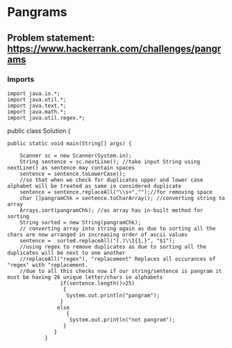 # Pangrams

## Problem statement: https://www.hackerrank.com/challenges/pangrams
### Imports
``````
import java.io.*;
import java.util.*;
import java.text.*;
import java.math.*;
import java.util.regex.*;
``````
public class Solution {

    public static void main(String[] args) {
  
        Scanner sc = new Scanner(System.in);        
        String sentence = sc.nextLine(); //take input String using nextLine() as sentence may contain spaces   
        sentence = sentence.toLowerCase();
        //so that when we check for duplicates upper and lower case alphabet will be treated as same ie considered duplicate
        sentence = sentence.replaceAll("\\s+","");//for removing space
        char []pangramChk = sentence.toCharArray(); //converting string to array 
        Arrays.sort(pangramChk); //as array has in-built method for sorting 
        String sorted = new String(pangramChk); 
        // converting array into string again as due to sorting all the chars are now arranged in increasing order of ascii values 
        sentence =  sorted.replaceAll("(.)\\1{1,}", "$1");
        //using regex to remove duplicates as due to sorting all the duplicates will be next to one another
        //replaceAll("regex"), "replacement" Replaces all occurances of "regex" with "replacement.
        //due to all this checks now if our string/sentence is pangram it must be having 26 unique letter/chars ie alphabets  
                     if(sentence.length()>25)
                      {
                       System.out.println("pangram");
                     }
                    else
                       {
                        System.out.println("not pangram");
                      }
                   }
                }
